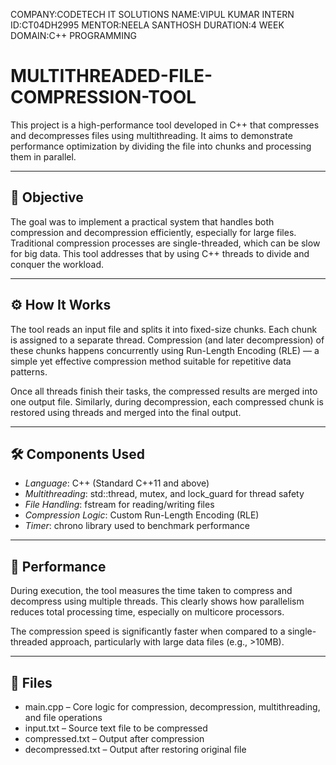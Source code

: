 COMPANY:CODETECH IT SOLUTIONS
NAME:VIPUL KUMAR
INTERN ID:CT04DH2995
MENTOR:NEELA SANTHOSH
DURATION:4 WEEK
DOMAIN:C++ PROGRAMMING


# MULTITHREADED-FILE-COMPRESSION-TOOL
This project is a high-performance tool developed in C++ that compresses and decompresses files using multithreading. It aims to demonstrate performance optimization by dividing the file into chunks and processing them in parallel.

---

## 📌 Objective

The goal was to implement a practical system that handles both compression and decompression efficiently, especially for large files. Traditional compression processes are single-threaded, which can be slow for big data. This tool addresses that by using C++ threads to divide and conquer the workload.

---

## ⚙ How It Works

The tool reads an input file and splits it into fixed-size chunks. Each chunk is assigned to a separate thread. Compression (and later decompression) of these chunks happens concurrently using Run-Length Encoding (RLE) — a simple yet effective compression method suitable for repetitive data patterns.

Once all threads finish their tasks, the compressed results are merged into one output file. Similarly, during decompression, each compressed chunk is restored using threads and merged into the final output.

---

## 🛠 Components Used

- *Language*: C++ (Standard C++11 and above)
- *Multithreading*: std::thread, mutex, and lock_guard for thread safety
- *File Handling*: fstream for reading/writing files
- *Compression Logic*: Custom Run-Length Encoding (RLE)
- *Timer*: chrono library used to benchmark performance

---

## 🚀 Performance

During execution, the tool measures the time taken to compress and decompress using multiple threads. This clearly shows how parallelism reduces total processing time, especially on multicore processors.

The compression speed is significantly faster when compared to a single-threaded approach, particularly with large data files (e.g., >10MB).

---

## 📂 Files

- main.cpp – Core logic for compression, decompression, multithreading, and file operations
- input.txt – Source text file to be compressed
- compressed.txt – Output after compression
- decompressed.txt – Output after restoring original file

